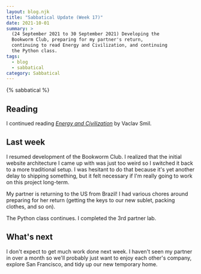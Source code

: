 ```yaml
---
layout: blog.njk
title: "Sabbatical Update (Week 17)"
date: 2021-10-01
summary: >
  (24 September 2021 to 30 September 2021) Developing the
  Bookworm Club, preparing for my partner's return,
  continuing to read Energy and Civilization, and continuing
  the Python class.
tags:
  - blog
  - sabbatical
category: Sabbatical
---
```


{% sabbatical %}

## Reading

I continued reading [*Energy and Civilization*][energyciv] by
Vaclav Smil.

[energyciv]: https://mitpress.mit.edu/books/energy-and-civilization

## Last week

I resumed development of the Bookworm Club. I realized that
the initial website architecture I came up with was just too
weird so I switched it back to a more traditional setup. I was
hesitant to do that because it's yet another delay to shipping
something, but it felt necessary if I'm really going to work on
this project long-term.

My partner is returning to the US from Brazil! I had various
chores around preparing for her return (getting the keys to
our new sublet, packing clothes, and so on). 

The Python class continues. I completed the 3rd partner lab.

## What's next

I don't expect to get much work done next week. I haven't
seen my partner in over a month so we'll probably just want
to enjoy each other's company, explore San Francisco, and
tidy up our new temporary home.
